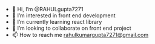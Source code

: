 - 👋 Hi, I’m @RAHULgupta7271
- 👀 I’m interested in front end development
- 🌱 I’m currently learning react library
- 💞️ I’m looking to collaborate on front end project
- 📫 How to reach me rahulkumargupta7271@gmail.com

<!---
RAHULgupta7271/RAHULgupta7271 is a ✨ special ✨ repository because its `README.md` (this file) appears on your GitHub profile.
You can click the Preview link to take a look at your changes.
--->
